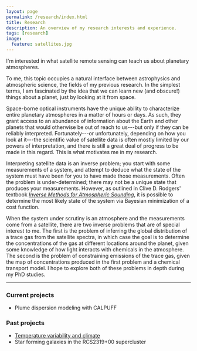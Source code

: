 ```yaml
---
layout: page
permalink: /research/index.html
title: Research
description: An overview of my research interests and experience.
tags: [research]
image:
  feature: satellites.jpg
---
```


I'm interested in what satellite remote sensing can teach us about planetary atmospheres. 

To me, this topic occupies a natural interface between astrophysics and atmospheric science, the fields of my previous research. In the simplest terms, I am fascinated by the idea that we can learn new (and obscure!) things about a planet, just by looking at it from space.

Space-borne optical instruments have the unique ability to characterize entire planetary atmospheres in a matter of hours or days. As such, they grant access to an abundance of information about the Earth and other planets that would otherwise be out of reach to us---but only if they can be reliably interpreted. Fortunately---or unfortunately, depending on how you look at it---the scientific value of satellite data is often mostly limited by our powers of interpretation, and there is still a great deal of progress to be made in this regard. This is what motivates me in my research.

<!-- Satellite data is like a mine; what you get out of it is largely dependent on how deep you can dig. Depth, in this analogy, is limited by our powers of interpretation. -->

Interpreting satellite data is an inverse problem; you start with some measurements of a system, and attempt to deduce what the state of the system must have been for you to have made those measurements. Often the problem is under-determined; there may not be a unique state that produces your measurements. However, as outlined in Clive D. Rodgers' textbook <i>[Inverse Methods for Atmospheric Sounding](https://books.google.be/books/about/Inverse_Methods_for_Atmospheric_Sounding.html?id=dW-0QgAACAAJ&redir_esc=y)</i>, it is possible to determine the most likely state of the system via Bayesian minimization of a cost function. 

When the system under scrutiny is an atmosphere and the measurements come from a satellite, there are two inverse problems that are of special interest to me. The first is the problem of inferring the global distribution of a trace gas from the satellite spectra, in which case the goal is to determine the concentrations of the gas at different locations around the planet, given some knowledge of how light interacts with chemicals in the atmosphere. The second is the problem of constraining emissions of the trace gas, given the map of concentrations produced in the first problem and a chemical transport model. I hope to explore both of these problems in depth during my PhD studies.

- - - 

### Current projects

* Plume dispersion modeling with CALPUFF

### Past projects

* [Temperature variability and climate](http://www.varon.org/research/climate/)
* Star forming galaxies in the RCS2319+00 supercluster